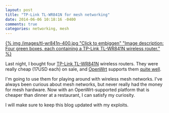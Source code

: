 ```yaml
---
layout: post
title: "TP-Link TL-WR841N for mesh networking"
date: 2014-06-06 10:18:16 -0400
comments: true
categories: networking, mesh 
---
```

[{% img /images/tl-wr841n-400.jpg "Click to embiggen" "Image description: Four green boxes, each containing a TP-Link TL-WR841N wireless router." %}](/images/tl-wr841n.jpg)

Last night, I bought four [TP-Link TL-WR841N](http://www.tp-link.us/products/details/?categoryid=238&model=TL-WR841N) wireless routers. They were really cheap (17USD each) on sale, and [OpenWrt](http://openwrt.org/) supports them [quite well](http://wiki.openwrt.org/toh/tp-link/tl-wr841nd).

I'm going to use them for playing around with wireless mesh networks. I've always been curious about mesh networks, but never really had the money for mesh hardware. Now with an OpenWrt-supported platform that is cheaper than dinner at a restaurant, I can satisfy my curiosity.

I will make sure to keep this blog updated with my exploits.
